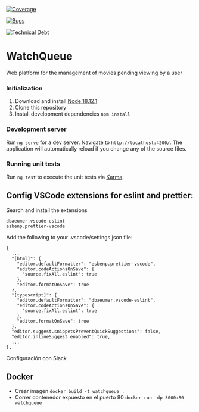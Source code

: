 [![Coverage](https://sonarcloud.io/api/project_badges/measure?project=DS2-Univalle_watchQueue&metric=coverage)](https://sonarcloud.io/summary/new_code?id=DS2-Univalle_watchQueue)

[![Bugs](https://sonarcloud.io/api/project_badges/measure?project=DS2-Univalle_watchQueue&metric=bugs)](https://sonarcloud.io/summary/new_code?id=DS2-Univalle_watchQueue)

[![Technical Debt](https://sonarcloud.io/api/project_badges/measure?project=DS2-Univalle_watchQueue&metric=sqale_index)](https://sonarcloud.io/summary/new_code?id=DS2-Univalle_watchQueue)

# WatchQueue
Web platform for the management of movies pending viewing by a user
### Initialization 
1. Download and install [Node 18.12.1](https://nodejs.org/download/release/v18.12.1/)
2. Clone this repository 
3. Install development dependencies
  `npm install` 

### Development server

Run `ng serve` for a dev server. Navigate to `http://localhost:4200/`. The application will automatically reload if you change any of the source files.

### Running unit tests

Run `ng test` to execute the unit tests via [Karma](https://karma-runner.github.io).

## Config VSCode extensions for eslint and prettier:
Search and install the extensions
```
dbaeumer.vscode-eslint
esbenp.prettier-vscode
```
Add the following to your .vscode/settings.json file:
```
{
  ...
  "[html]": {
    "editor.defaultFormatter": "esbenp.prettier-vscode",
    "editor.codeActionsOnSave": {
      "source.fixAll.eslint": true
    },
    "editor.formatOnSave": true
  },
  "[typescript]": {
    "editor.defaultFormatter": "dbaeumer.vscode-eslint",
    "editor.codeActionsOnSave": {
      "source.fixAll.eslint": true
    },
    "editor.formatOnSave": true
  },
  "editor.suggest.snippetsPreventQuickSuggestions": false,
  "editor.inlineSuggest.enabled": true,
  ...
},

```

Configuración con Slack

## Docker 
* Crear imagen `docker build -t watchqueue .`
* Correr contenedor expuesto en el puerto 80 `docker run -dp 3000:80 watchqueue`